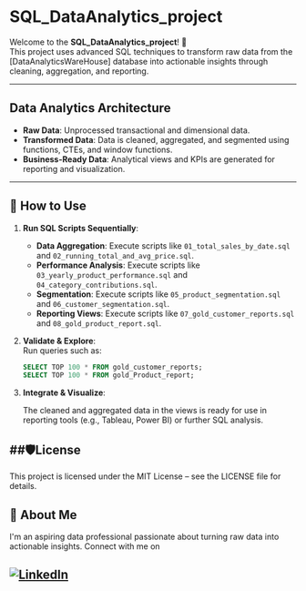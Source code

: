 # SQL_DataAnalytics_project

Welcome to the **SQL_DataAnalytics_project**! 🚀  
This project uses advanced SQL techniques to transform raw data from the [DataAnalyticsWareHouse] database into actionable insights through cleaning, aggregation, and reporting.

---

## Data Analytics Architecture

- **Raw Data**: Unprocessed transactional and dimensional data.
- **Transformed Data**: Data is cleaned, aggregated, and segmented using functions, CTEs, and window functions.
- **Business-Ready Data**: Analytical views and KPIs are generated for reporting and visualization.

---

## 🚀 How to Use

1. **Run SQL Scripts Sequentially**:
   - **Data Aggregation**: Execute scripts like `01_total_sales_by_date.sql` and `02_running_total_and_avg_price.sql`.
   - **Performance Analysis**: Execute scripts like `03_yearly_product_performance.sql` and `04_category_contributions.sql`.
   - **Segmentation**: Execute scripts like `05_product_segmentation.sql` and `06_customer_segmentation.sql`.
   - **Reporting Views**: Execute scripts like `07_gold_customer_reports.sql` and `08_gold_product_report.sql`.

2. **Validate & Explore**:  
   Run queries such as:
   ```sql
   SELECT TOP 100 * FROM gold_customer_reports;
   SELECT TOP 100 * FROM gold_Product_report;

3. **Integrate & Visualize**:

   The cleaned and aggregated data in the views is ready for use in reporting tools (e.g., Tableau, Power BI) or further SQL analysis.
  


##🛡️License
---   

This project is licensed under the MIT License – see the LICENSE file for details.


🌟 About Me
---


I'm an aspiring data professional passionate about turning raw data into actionable insights. Connect with me on 

[![LinkedIn](https://img.shields.io/badge/LinkedIn-0077B5?style=for-the-badge&logo=linkedin&logoColor=white)](https://www.linkedin.com/in/rayanahmed2002/)
  ---
